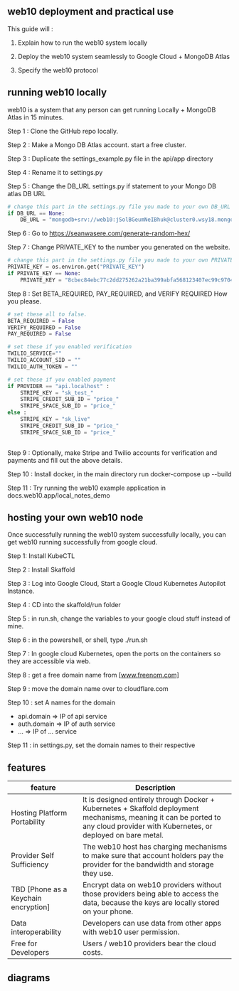 ## web10 deployment and practical use

This guide will : 

1. Explain how to run the web10 system locally

2. Deploy the web10 system seamlessly to Google Cloud + MongoDB Atlas

3. Specify the web10 protocol

   

## running web10 locally

web10 is a system that any person can get running Locally + MongoDB Atlas in 15 minutes. 

Step 1 : Clone the GitHub repo locally.

Step 2 : Make a Mongo DB Atlas account. start a free cluster.

Step 3 : Duplicate the settings_example.py file in the api/app directory

Step 4 :  Rename it to settings.py

Step 5 : Change the DB_URL settings.py if statement to your Mongo DB atlas DB URL

```python
# change this part in the settings.py file you made to your own DB_URL
if DB_URL == None:
    DB_URL = "mongodb+srv://web10:jSolBGeumNeIBhuk@cluster0.wsy18.mongodb.net/myFirstDatabase?retryWrites=true&w=majority"

```

Step 6 : Go to https://seanwasere.com/generate-random-hex/

Step 7 : Change PRIVATE_KEY to the number you generated on the website.

```python
# change this part in the settings.py file you made to your own PRIVATE_KEY
PRIVATE_KEY = os.environ.get("PRIVATE_KEY")
if PRIVATE_KEY == None:
    PRIVATE_KEY = "8cbec84ebc77c2dd275262a21ba399abfa568123407ec99c9704426cdec95b0a"

```

Step 8 : Set BETA_REQUIRED, PAY_REQUIRED, and VERIFY REQUIRED How you please. 

```python
# set these all to false.
BETA_REQUIRED = False
VERIFY_REQUIRED = False
PAY_REQUIRED = False

# set these if you enabled verification
TWILIO_SERVICE=""
TWILIO_ACCOUNT_SID = ""
TWILIO_AUTH_TOKEN = ""

# set these if you enabled payment
if PROVIDER == "api.localhost" : 
    STRIPE_KEY = "sk_test_"
    STRIPE_CREDIT_SUB_ID = "price_"
    STRIPE_SPACE_SUB_ID = "price_"
else : 
    STRIPE_KEY = "sk_live"
    STRIPE_CREDIT_SUB_ID = "price_"
    STRIPE_SPACE_SUB_ID = "price_"
    


```

Step 9 : Optionally, make Stripe and Twilio accounts for verification and payments and fill out the above details.

Step 10 : Install docker, in the main directory run docker-compose up --build

Step 11 : Try running the web10 example application in docs.web10.app/local_notes_demo



## hosting your own web10 node

Once successfully running the web10 system successfully locally, you can get web10 running successfully from google cloud.

Step 1: Install KubeCTL

Step 2 : Install Skaffold

Step 3 : Log into Google Cloud, Start a Google Cloud Kubernetes Autopilot Instance.

Step 4 : CD into the skaffold/run folder

Step 5 : in run.sh, change the variables to your google cloud stuff instead of mine.

Step 6 : in the powershell, or shell, type ./run.sh

Step 7 : In google cloud Kubernetes, open the ports on the containers so they are accessible via web.

Step 8 : get a free domain name from [www.freenom.com]

Step 9 : move the domain name over to cloudflare.com

Step 10 : set A names for the domain 

* api.domain => IP of api service
* auth.domain => IP of auth service
* ... => IP of ... service

Step 11 : in settings.py, set the domain names to their respective 

## features

| feature                              | Description                                                  |
| ------------------------------------ | ------------------------------------------------------------ |
| Hosting Platform Portability         | It is designed entirely through Docker + Kubernetes + Skaffold deployment mechanisms, meaning it can be ported to any cloud provider with Kubernetes, or deployed on bare metal. |
| Provider Self Sufficiency            | The web10 host has charging mechanisms to make sure that account holders pay the provider for the bandwidth and storage they use. |
| TBD [Phone as a Keychain encryption] | Encrypt data on web10 providers without those providers being able to access the data, because the keys are locally stored on your phone. |
| Data interoperability                | Developers can use data from other apps with web10 user permission. |
| Free for Developers                  | Users / web10 providers bear the cloud costs.                |

## diagrams